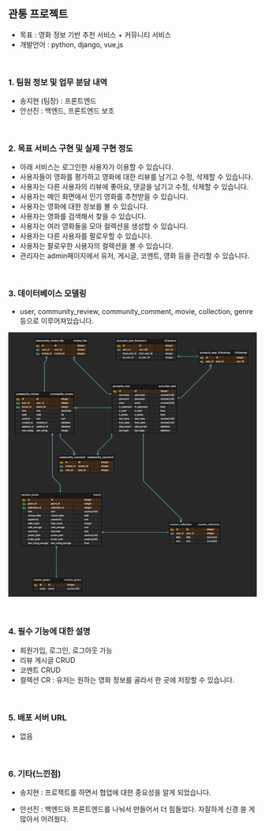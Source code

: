 ## 관통 프로젝트

- 목표 : 영화 정보 기반 추천 서비스 + 커뮤니티 서비스
- 개발언어 : python, django, vue,js

<br>

### 1. 팀원 정보 및 업무 분담 내역

- 송지현 (팀장) : 프론트엔드
- 안선진 : 백엔드, 프론트엔드 보조

<br>

### 2. 목표 서비스 구현 및 실제 구현 정도

- 아래 서비스는 로그인한 사용자가 이용할 수 있습니다. 
- 사용자들이 영화를 평가하고 영화에 대한 리뷰를 남기고 수정, 삭제할 수 있습니다.
- 사용자는 다른 사용자의 리뷰에 좋아요, 댓글을 남기고 수정, 삭제할 수 있습니다.
- 사용자는 메인 화면에서 인기 영화를 추천받을 수 있습니다.
- 사용자는 영화에 대한 정보를 볼 수 있습니다.
- 사용자는 영화를 검색해서 찾을 수 있습니다.
- 사용자는 여러 영화들을 모아 컬렉션을 생성할 수 있습니다.
- 사용자는 다른 사용자를 팔로우할 수 있습니다.
- 사용자는 팔로우한 사용자의 컬렉션을 볼 수 있습니다.
- 관리자는 admin페이지에서 유저, 게시글, 코멘트, 영화 등을 관리할 수 있습니다.

<br>

### 3. 데이터베이스 모델링

- user, community_review, community_comment, movie, collection, genre 등으로 이루어져있습니다.

![](README.assets/erd.png)

<br>

### 4. 필수 기능에 대한 설명

- 회원가입, 로그인, 로그아웃 가능
- 리뷰 게시글 CRUD
- 코멘트 CRUD
- 컬렉션 CR : 유저는 원하는 영화 정보를 골라서 한 곳에 저장할 수 있습니다.

<br>

### 5. 배포 서버 URL

- 없음

<br>

### 6. 기타(느낀점)

- 송지현 : 프로젝트를 하면서 협업에 대한 중요성을 알게 되었습니다. 

- 안선진 : 백엔드와 프론트엔드를 나눠서 만들어서 더 힘들었다. 자잘하게 신경 쓸 게 많아서 어려웠다.

